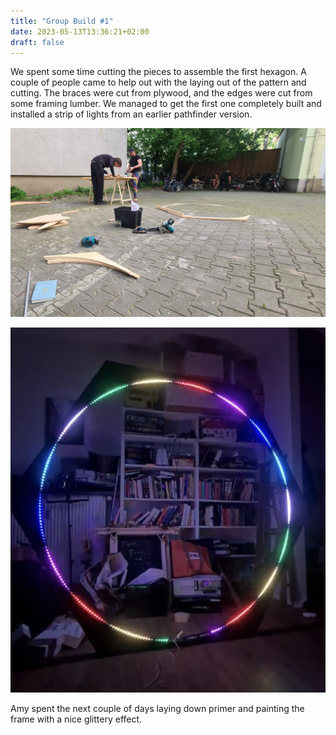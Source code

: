 ```yaml
---
title: "Group Build #1"
date: 2023-05-13T13:36:21+02:00
draft: false
---
```


We spent some time cutting the pieces to assemble the first hexagon. A couple of people came to help out with the laying out of the pattern and cutting. The braces were cut from plywood, and the edges were cut from some framing lumber. We managed to get the first one completely built and installed a strip of lights from an earlier pathfinder version.

![laying out the wood for the first hexagon](../../static/images/build-1.jpeg)

![the first hexagon with temporary LEDs installed](../../static/images/temporary_lights.jpeg)

Amy spent the next couple of days laying down primer and painting the frame with a nice glittery effect.